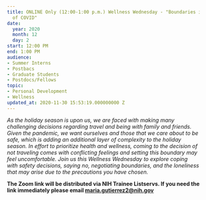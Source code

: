 ```yaml
---
title: ONLINE Only (12:00-1:00 p.m.) Wellness Wednesday - "Boundaries in the Time
  of COVID"
date:
  year: 2020
  month: 12
  day: 2
start: 12:00 PM
end: 1:00 PM
audience:
- Summer Interns
- Postbacs
- Graduate Students
- Postdocs/Fellows
topic:
- Personal Development
- Wellness
updated_at: 2020-11-30 15:53:19.000000000 Z
---
```

*As the holiday season is upon us, we are faced with making many
challenging decisions regarding travel and being with family and
friends. Given the pandemic, we want ourselves and those that we care
about to be safe, which is adding an additional layer of complexity to
the holiday season. In effort to prioritize health and wellness, coming
to the decision of not traveling comes with conflicting feelings and
setting this boundary may feel uncomfortable. Join us this Wellness
Wednesday to explore coping with safety decisions, saying no,
negotiating boundaries, and the loneliness that may arise due to the
precautions you have chosen.*

**The Zoom link will be distributed via NIH Trainee Listservs. If you
need the link immediately please email maria.gutierrez2@nih.gov**
